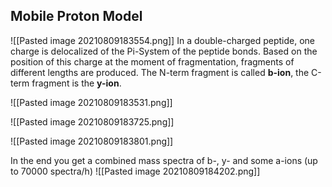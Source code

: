 ## Mobile Proton Model
![[Pasted image 20210809183554.png]]
In  a double-charged peptide, one charge is delocalized of the Pi-System of the peptide bonds. Based on the position of this charge at the moment of fragmentation,  fragments of different lengths are produced. The N-term fragment is called __b-ion__, the C-term fragment is the __y-ion__. 

![[Pasted image 20210809183531.png]]

![[Pasted image 20210809183725.png]]

![[Pasted image 20210809183801.png]]

In the end you get a combined mass spectra of b-, y- and some a-ions (up to  70000 spectra/h)
![[Pasted image 20210809184202.png]]